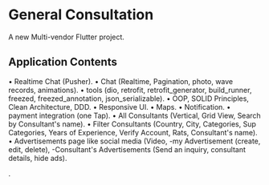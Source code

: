 # General Consultation

A new Multi-vendor Flutter project.

## Application Contents
 
• Realtime Chat (Pusher).
• Chat (Realtime, Pagination, photo, wave records, animations).
• tools (dio, retrofit, retrofit_generator, build_runner, freezed, freezed_annotation, json_serializable).
• OOP, SOLID Principles, Clean Architecture, DDD.
• Responsive UI. 
• Maps.
• Notification.
• payment integration (one Tap).
• All Consultants (Vertical, Grid View, Search by Consultant's name).
• Filter Consultants (Country, City, Categories, Sup Categories, Years of Experience, Verify Account, Rats, Consultant's name). 
• Advertisements page like social media (Video, -my Advertisement (create, edit, delete), -Consultant's Advertisements (Send an inquiry, consultant details, hide ads).

.
